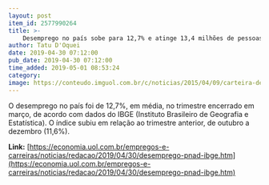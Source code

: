 ```yaml
---
layout: post
item_id: 2577990264
title: >-
    Desemprego no país sobe para 12,7% e atinge 13,4 milhões de pessoas
author: Tatu D'Oquei
date: 2019-04-30 07:12:00
pub_date: 2019-04-30 07:12:00
time_added: 2019-05-01 08:53:24
category: 
image: https://conteudo.imguol.com.br/c/noticias/2015/04/09/carteira-de-trabalho-clt-emprego-postos-de-trabalho-1428618234552_750x421.jpg
---
```


O desemprego no país foi de 12,7%, em média, no trimestre encerrado em março, de acordo com dados do IBGE (Instituto Brasileiro de Geografia e Estatística). O índice subiu em relação ao trimestre anterior, de outubro a dezembro (11,6%).

**Link:** [https://economia.uol.com.br/empregos-e-carreiras/noticias/redacao/2019/04/30/desemprego-pnad-ibge.htm](https://economia.uol.com.br/empregos-e-carreiras/noticias/redacao/2019/04/30/desemprego-pnad-ibge.htm)

